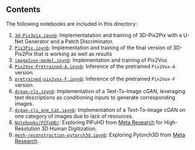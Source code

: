 ## Contents

The following notebooks are included in this directory:
1. [`3d-Pix3pix.ipynb`](3DPix2Pix/3d-pix3pix.ipynb): Implementatation and training of 3D-Pix2Pix with a U-Net Generator and a Patch Discriminator.
2. [`Pix3Pix.ipynb`](3DPix2Pix/Pix3Pix.ipynb): Implementation and training of the final version of 3D-Pix2Pix that is working as well as results
3. [`image2vox-model.ipynb`](Pix2Vox/image2vox-model.ipynb): Implementation and training of Pix2Vox.
4.  [`Pix2Vox-Pretrained-A.ipynb`](Pix2Vox/Pix2Vox-Pretrained-A.ipynb): Inference of the pretrained `Pix2Vox-A` version.
5. [`pretrained-pix2vox-F.ipynb`](Pix2Vox/pretrained-pix2vox-F.ipynb): Inference of the pretrained `Pix2Vox-F` version.
6. [`dcgan-cls.ipynb`](Text2Image/dcgan-cls.ipynb): Implementation of a Text-To-Image cGAN, leveraging text descriptions as conditioning inputs to generate corresponding images.
7. [`dcgan-cls_one_Cat.ipynb`](Text2Image/dcgan-cls_one_Cat.ipynb): Implementation of a Text-To-Image cGAN on one category of images due to lack of resources.
8. [`Notebooks/PIFuHD/`](PIFuHD): Exploring PIFuHD from [Meta Research](https://github.com/facebookresearch) for High-Resolution 3D Human Digitization.
9. [`mesh-reconstruction-pytorch3d.ipynb`](Mesh-Reconstruction/mesh-reconstruction-pytorch3d.ipynb): Exploring Pytorch3D from [Meta Research](https://github.com/facebookresearch).


